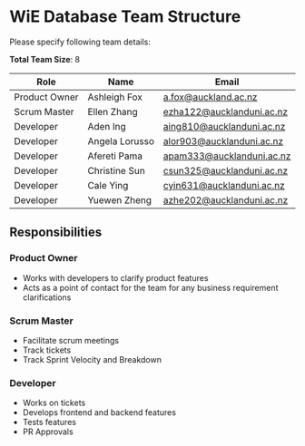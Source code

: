 # WiE Database Team Structure

Please specify following team details:

**Total Team Size**: 8

| Role          | Name           | Email                     |
| ------------- | -------------- | ------------------------- |
| Product Owner | Ashleigh Fox   | a.fox@auckland.ac.nz      |
| Scrum Master  | Ellen Zhang    | ezha122@aucklanduni.ac.nz |
| Developer     | Aden Ing       | aing810@aucklanduni.ac.nz |
| Developer     | Angela Lorusso | alor903@aucklanduni.ac.nz |
| Developer     | Afereti Pama   | apam333@aucklanduni.ac.nz |
| Developer     | Christine Sun  | csun325@aucklanduni.ac.nz |
| Developer     | Cale Ying      | cyin631@aucklanduni.ac.nz |
| Developer     | Yuewen Zheng   | azhe202@aucklanduni.ac.nz |

## Responsibilities

### Product Owner

- Works with developers to clarify product features
- Acts as a point of contact for the team for any business requirement clarifications

### Scrum Master

- Facilitate scrum meetings
- Track tickets
- Track Sprint Velocity and Breakdown

### Developer

- Works on tickets
- Develops frontend and backend features
- Tests features
- PR Approvals
